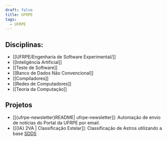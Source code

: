 ```yaml
---
draft: false
title: UFRPE
tags:
  - UFRPE
---
```


## Disciplinas:

- [[UFRPE/Engenharia de Software Experimental/]]
- [[Inteligência Artificial]]
- [[Teste de Software]]
- [[Banco de Dados Não Convencional]]
- [[Compiladores]]
- [[Redes de Computadores]]
- [[Teoria da Computação]]

## Projetos

- [[{ufrpe-newsletter}README| ufrpe-newsletter]]: Automação de envio de notícias do Portal da UFRPE por email.
- [[{IA} 2VA | Classificação Estelar]]: Classificação de Astros utilizando a base [SDDS](https://www.kaggle.com/datasets/fedesoriano/stellar-classification-dataset-sdss17/) 


